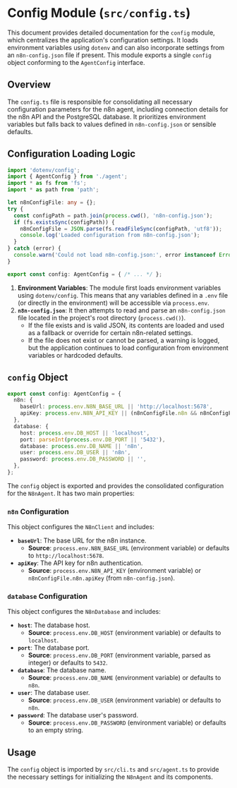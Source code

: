 # Config Module (`src/config.ts`)

This document provides detailed documentation for the `config` module, which centralizes the application's configuration settings. It loads environment variables using `dotenv` and can also incorporate settings from an `n8n-config.json` file if present. This module exports a single `config` object conforming to the `AgentConfig` interface.

## Overview

The `config.ts` file is responsible for consolidating all necessary configuration parameters for the n8n agent, including connection details for the n8n API and the PostgreSQL database. It prioritizes environment variables but falls back to values defined in `n8n-config.json` or sensible defaults.

## Configuration Loading Logic

```typescript
import 'dotenv/config';
import { AgentConfig } from './agent';
import * as fs from 'fs';
import * as path from 'path';

let n8nConfigFile: any = {};
try {
  const configPath = path.join(process.cwd(), 'n8n-config.json');
  if (fs.existsSync(configPath)) {
    n8nConfigFile = JSON.parse(fs.readFileSync(configPath, 'utf8'));
    console.log('Loaded configuration from n8n-config.json');
  }
} catch (error) {
  console.warn('Could not load n8n-config.json:', error instanceof Error ? error.message : String(error));
}

export const config: AgentConfig = { /* ... */ };
```

1.  **Environment Variables**: The module first loads environment variables using `dotenv/config`. This means that any variables defined in a `.env` file (or directly in the environment) will be accessible via `process.env`.
2.  **`n8n-config.json`**: It then attempts to read and parse an `n8n-config.json` file located in the project's root directory (`process.cwd()`).
    *   If the file exists and is valid JSON, its contents are loaded and used as a fallback or override for certain n8n-related settings.
    *   If the file does not exist or cannot be parsed, a warning is logged, but the application continues to load configuration from environment variables or hardcoded defaults.

## `config` Object

```typescript
export const config: AgentConfig = {
  n8n: {
    baseUrl: process.env.N8N_BASE_URL || 'http://localhost:5678',
    apiKey: process.env.N8N_API_KEY || (n8nConfigFile.n8n && n8nConfigFile.n8n.apiKey),
  },
  database: {
    host: process.env.DB_HOST || 'localhost',
    port: parseInt(process.env.DB_PORT || '5432'),
    database: process.env.DB_NAME || 'n8n',
    user: process.env.DB_USER || 'n8n',
    password: process.env.DB_PASSWORD || '',
  },
};
```

The `config` object is exported and provides the consolidated configuration for the `N8nAgent`. It has two main properties:

### `n8n` Configuration

This object configures the `N8nClient` and includes:

*   **`baseUrl`**: The base URL for the n8n instance.
    *   **Source**: `process.env.N8N_BASE_URL` (environment variable) or defaults to `http://localhost:5678`.
*   **`apiKey`**: The API key for n8n authentication.
    *   **Source**: `process.env.N8N_API_KEY` (environment variable) or `n8nConfigFile.n8n.apiKey` (from `n8n-config.json`).

### `database` Configuration

This object configures the `N8nDatabase` and includes:

*   **`host`**: The database host.
    *   **Source**: `process.env.DB_HOST` (environment variable) or defaults to `localhost`.
*   **`port`**: The database port.
    *   **Source**: `process.env.DB_PORT` (environment variable, parsed as integer) or defaults to `5432`.
*   **`database`**: The database name.
    *   **Source**: `process.env.DB_NAME` (environment variable) or defaults to `n8n`.
*   **`user`**: The database user.
    *   **Source**: `process.env.DB_USER` (environment variable) or defaults to `n8n`.
*   **`password`**: The database user's password.
    *   **Source**: `process.env.DB_PASSWORD` (environment variable) or defaults to an empty string.

## Usage

The `config` object is imported by `src/cli.ts` and `src/agent.ts` to provide the necessary settings for initializing the `N8nAgent` and its components. 